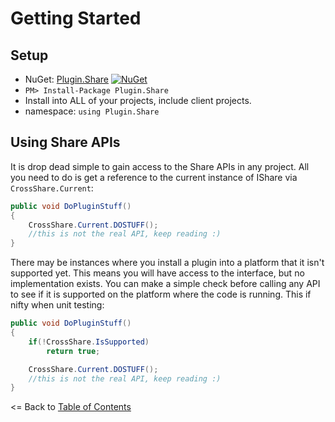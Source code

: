 # Getting Started

## Setup
* NuGet: [Plugin.Share](http://www.nuget.org/packages/Plugin.Share) [![NuGet](https://img.shields.io/nuget/v/Plugin.Share.svg?label=NuGet)](https://www.nuget.org/packages/Plugin.Share/)
* `PM> Install-Package Plugin.Share`
* Install into ALL of your projects, include client projects.
* namespace: `using Plugin.Share`


## Using Share APIs
It is drop dead simple to gain access to the Share APIs in any project. All you need to do is get a reference to the current instance of IShare via `CrossShare.Current`:

```csharp
public void DoPluginStuff()
{
    CrossShare.Current.DOSTUFF(); 
    //this is not the real API, keep reading :)
}
```

There may be instances where you install a plugin into a platform that it isn't supported yet. This means you will have access to the interface, but no implementation exists. You can make a simple check before calling any API to see if it is supported on the platform where the code is running. This if nifty when unit testing:

```csharp
public void DoPluginStuff()
{
    if(!CrossShare.IsSupported)
        return true;

    CrossShare.Current.DOSTUFF();
    //this is not the real API, keep reading :)
}
```


<= Back to [Table of Contents](README.md)